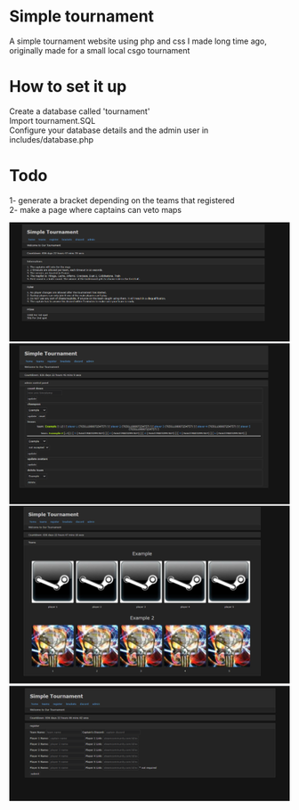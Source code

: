 # Simple tournament
A simple tournament website using php and css I made long time ago, originally made for a small local csgo tournament  

# How to set it up
Create a database called 'tournament'  
Import tournament.SQL  
Configure your database details and the admin user in includes/database.php  

# Todo 
1- generate a bracket depending on the teams that registered  
2- make a page where captains can veto maps  

![Home page](https://github.com/MohammadHajjaj/Simple-tournament-site/blob/main/Screenshots/Home%20page.PNG?raw=true)
![Admin panel](https://github.com/MohammadHajjaj/Simple-tournament-site/blob/main/Screenshots/Admin%20panel.PNG?raw=true)
![teams](https://github.com/MohammadHajjaj/Simple-tournament-site/blob/main/Screenshots/Teams.PNG?raw=true)
![Register form](https://github.com/MohammadHajjaj/Simple-tournament-site/blob/main/Screenshots/Register.PNG?raw=true)



